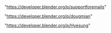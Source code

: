 "https://developer.blender.org/p/supportforemails"

"https://developer.blender.org/p/dougmian"

"https://developer.blender.org/p/Hyesung"

